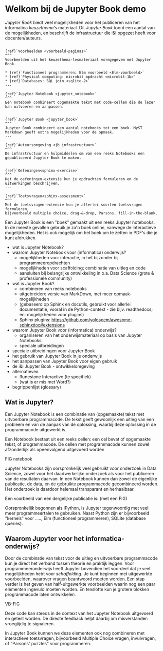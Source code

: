 # Welkom bij de Jupyter Book demo

*Jupyter Book* biedt veel mogelijkheden voor het publiceren van het informatica *keuzethema's* materiaal.
Dit *Jupyter Book* toont een aantal van de mogelijkheden, en beschrijft de infrastructuur die i&i opgezet heeft voor docenten/auteurs.

````{panels}

{ref}`Voorbeelden <voorbeeld-paginas>`
^^^
Voorbeelden uit het keuzethema-lesmateriaal vormgegeven met Jupyter Book.

* {ref}`Functioneel programmeren: Elm voorbeeld <Elm-voorbeeld>`
* {ref}`Physical computing: microbit opdracht <microbit-1b>`
* {ref}`Databases: SQL join <sqlite-2>`
---

{ref}`Jupyter Notebook <jupyter_notebook>`
^^^
Een notebook combineert opgemaakte tekst met code-cellen die de lezer kan uitvoeren en aanpassen.
````

````{panels}

{ref}`Jupyter Book <jupyter_book>`
^^^
Jupyter Book combineert een aantal notebooks tot een boek. MyST Markdown geeft extra mogelijkheden voor de opmaak.
---

{ref}`Auteursomgeving <jb_infrastructuur>`
^^^
De infrastructuur en hulpmiddelen om van een reeks Notebooks een gepubliceerd Jupyter Book te maken.
````

````{panels}

{ref}`Oefeningen<sphinx-exercise>`
^^^
Het de oefeningen-extensie kun je opdrachten formuleren en de uitwerkingen beschrijven.
---

{ref}`Toetsvragen<sphinx-assessment>`
^^^
Met de toetsvragen-extensie kun je allerlei soorten toetsvragen formuleren,
bijvoorbeeld multiple choice, drag-&-drop, Parsons, fill-in-the-blank.
````

Een Jupyter Book is een "boek" gemaakt uit een reeks Jupyter notebooks.
In de meeste gevallen gebruik je zo'n boek online, vanwege de interactieve mogelijkheden.
Het is ook mogelijk om het boek om te zetten in PDF's die je kunt afdrukken.

* wat is Jupyter Notebook?
* waarom Jupyter Notebook voor (informatica) onderwijs?
    * mogelijkheden voor interactie, in het bijzonder bij programmeeropdrachten
    * mogelijkheden voor scaffolding; combinatie van uitleg en code
    * aansluiten bij belangrijke ontwikkeling in o.a. Data Science (grote & professionele community)
* wat is Jupyter Book?
    * combineren van reeks notebooks
    * uitgebreidere versie van MarkDown, met meer opmaak-mogelijkheden
    * (gebaseerd op Sphinx en docutils, gebruikt voor allerlei documentatie, vooral in de Python-context - zie bijv. readthedocs; en: mogelijkheden voor plugins)
    * Sphinx plugins: https://github.com/yoloseem/awesome-sphinxdoc#extensions
* waarom Jupyter Book voor (informatica) onderwijs?
    * organiseren van het onderwijsmateriaal op basis van Jupyter Notebooks
    * speciale uitbreidingen
* speciale uitbreidingen voor Jupyter Book
* het gebruik van Jupyter Book in je onderwijs
* het aanpassen van Jupyter Book voor eigen gebruik
* de i&i Jupyter Book - ontwikkelomgeving
* alternatieven
    * Runestone Interactive (te specifiek)
    * (wat is er mis met Word?)
* begrippenlijst (glossary)
    
## Wat is Jupyter?

Een Jupyter Notebook is een combinatie van (opgemaakte) tekst met uitvoerbare programmacode.
De tekst geeft gewoonlijk een uitleg van een probleem en van de aanpak van de oplossing,
waarbij deze oplossing in de programmacode uitgewerkt is.

Een Notebook bestaat uit een reeks cellen: een cel bevat of opgemaakte tekst, of programmacode.
De cellen met programmacode kunnen zowel afzonderlijk als opeenvolgend uitgevoerd worden.

FIG notebook

Jupyter Notebooks zijn oorspronkelijk veel gebruikt voor onderzoek in Data Science,
zowel voor het daadwerkelijke onderzoek als voor het publiceren van de resultaten daarvan.
In een Notebook kunnen dan zowel de eigenlijke publicatie, de data, en de gebruikte programmacode gecombineerd worden.
Het onderzoek is daardoor helemaal transparant en herhaalbaar.

Een voorbeeld van een dergelijke publicatie is: (met een FIG)

Oorspronkelijk begonnen als iPython, is Jupyter tegenwoordig met veel meer programmeertalen te gebruiken.
Naast Python zijn er bijvoorbeeld "kernels" voor ....., Elm (functioneel programmeren), SQLite (database queries).


## Waarom Jupyter voor het informatica-onderwijs?

Door de combinatie van tekst voor de uitleg en uitvoerbare programmacode kun je direct het verband tussen theorie en praktijk leggen.
Voor programmeeronderwijs heeft Jupyter bovendien het voordeel dat je veel mogelijkheden hebt voor *schaffolding*.
Je kunt beginnen met uitgewerkte voorbeelden, waarover vragen beantwoord moeten worden.
Een stap verder is het geven van half-uitgewerkte voorbeelden waarin nog een paar elementen ingevuld moeten worden.
En tenslotte kun je grotere blokken programmacode laten ontwikkelen.

VB-FIG

Deze code kan steeds in de context van het Jupyter Notebook uitgevoerd en getest worden. De directe feedback helpt daarbij om misverstanden vroegtijdig te signaleren.

In Jupyter Book kunnen we deze elementen ook nog combineren met interactieve toetsvragen, bijvoorbeeld Multiple Choice vragen, invulvragen, of "Parsons' puzzles" voor programmeren.
